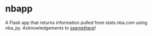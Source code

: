 # nbapp

A Flask app that returns information pulled from stats.nba.com using nba_py.
Acknowledgements to [seemethere](https://github.com/seemethere/nba_py)!
